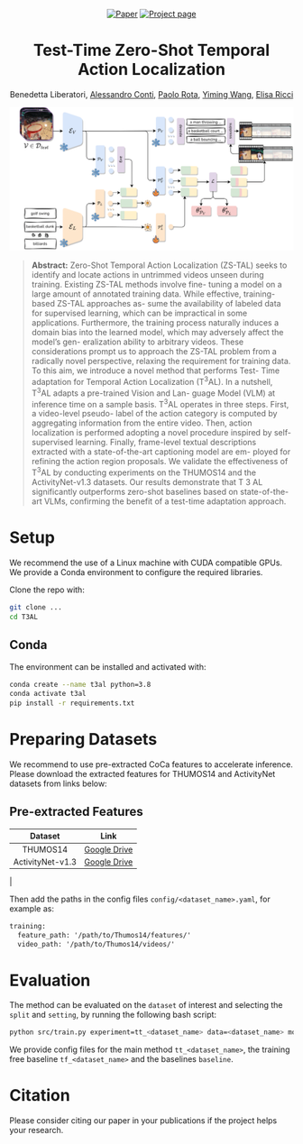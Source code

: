 <div align="center">

[![Paper](https://img.shields.io/badge/paper-arxiv.2310.02835-B31B1B.svg)](https://arxiv.org/abs/2404.05426)
[![Project page](https://img.shields.io/badge/website-T3AL-4285F4.svg)](https://benedettaliberatori.github.io/T3AL/)

# Test-Time Zero-Shot Temporal Action Localization

Benedetta Liberatori, [Alessandro Conti](), [Paolo Rota](), [Yiming Wang](https://www.yimingwang.it/), [Elisa Ricci](http://elisaricci.eu/) <br>

<img src="media/method.png" alt="Paper" width="1200">
<div align="left">

> **Abstract:** Zero-Shot Temporal Action Localization (ZS-TAL) seeks
to identify and locate actions in untrimmed videos unseen
during training. Existing ZS-TAL methods involve fine-
tuning a model on a large amount of annotated training
data. While effective, training-based ZS-TAL approaches as-
sume the availability of labeled data for supervised learning,
which can be impractical in some applications. Furthermore,
the training process naturally induces a domain bias into the
learned model, which may adversely affect the model’s gen-
eralization ability to arbitrary videos. These considerations
prompt us to approach the ZS-TAL problem from a radically
novel perspective, relaxing the requirement for training data.
To this aim, we introduce a novel method that performs Test-
Time adaptation for Temporal Action Localization (T<sup>3</sup>AL).
In a nutshell, T<sup>3</sup>AL adapts a pre-trained Vision and Lan-
guage Model (VLM) at inference time on a sample basis.
T<sup>3</sup>AL operates in three steps. First, a video-level pseudo-
label of the action category is computed by aggregating
information from the entire video. Then, action localization
is performed adopting a novel procedure inspired by self-
supervised learning. Finally, frame-level textual descriptions
extracted with a state-of-the-art captioning model are em-
ployed for refining the action region proposals. We validate
the effectiveness of T<sup>3</sup>AL by conducting experiments on the
THUMOS14 and the ActivityNet-v1.3 datasets. Our results
demonstrate that T 3 AL significantly outperforms zero-shot
baselines based on state-of-the-art VLMs, confirming the
benefit of a test-time adaptation approach. 



# Setup

We recommend the use of a Linux machine with CUDA compatible GPUs. We provide a Conda environment to configure the required libraries.

Clone the repo with:

```bash
git clone ...
cd T3AL
```

## Conda

The environment can be installed and activated with:

```bash
conda create --name t3al python=3.8
conda activate t3al
pip install -r requirements.txt
```


# Preparing Datasets
We recommend to use pre-extracted CoCa features to accelerate inference. Please download the extracted features for THUMOS14 and ActivityNet datasets from links below: 

## Pre-extracted Features


|   Dataset    |                                                 Link                                                  |
| :----------: | :---------------------------------------------------------------------------------------------------: |
| THUMOS14   | [Google Drive](https://drive.google.com/file/d/1SARGjmIZElUvPi2KTXurCtUkXNR_VraI/view?usp=sharing) |
|  ActivityNet-v1.3  | [Google Drive]() |
|



Then add the paths in the config files `config/<dataset_name>.yaml`, for example as: 

```
training:
  feature_path: '/path/to/Thumos14/features/'
  video_path: '/path/to/Thumos14/videos/'
```

# Evaluation

The method can be evaluated on the `dataset` of interest and selecting the `split` and `setting`, by running the following bash script:

```bash
python src/train.py experiment=tt_<dataset_name> data=<dataset_name> model.video_path=</path/to/data/> model.split=<split> model.setting=<setting> data.nsplit=0 exp_name=<exp_name>
```

We provide config files for the main method `tt_<dataset_name>`, the training free baseline `tf_<dataset_name>` and the baselines `baseline`. 

# Citation

Please consider citing our paper in your publications if the project helps your research.

```

```